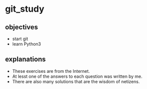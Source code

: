 # git_study

## objectives

- start git
- learn Python3

## explanations

- These exercises are from the Internet.
- At lesst one of the answers to each question was written by me.
- There are also many solutions that are the wisdom of netizens.

